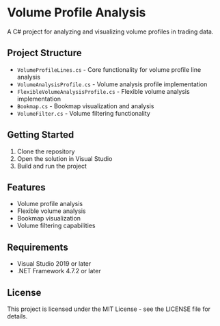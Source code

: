# Volume Profile Analysis

A C# project for analyzing and visualizing volume profiles in trading data.

## Project Structure

- `VolumeProfileLines.cs` - Core functionality for volume profile line analysis
- `VolumeAnalysisProfile.cs` - Volume analysis profile implementation
- `FlexibleVolumeAnalysisProfile.cs` - Flexible volume analysis implementation
- `Bookmap.cs` - Bookmap visualization and analysis
- `VolumeFilter.cs` - Volume filtering functionality

## Getting Started

1. Clone the repository
2. Open the solution in Visual Studio
3. Build and run the project

## Features

- Volume profile analysis
- Flexible volume analysis
- Bookmap visualization
- Volume filtering capabilities

## Requirements

- Visual Studio 2019 or later
- .NET Framework 4.7.2 or later

## License

This project is licensed under the MIT License - see the LICENSE file for details. 